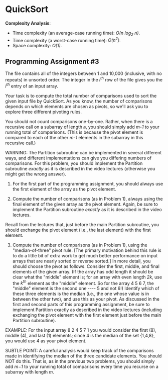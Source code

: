 # QuickSort

__Complexity Analysis__:

* Time complexity (an average-case running time): _O(n log<sub>2</sub> n)_.
* Time complexity (a worst-case running time): _O(n<sup>2</sup>)_.
* Space complexity: _O(1)_.

## Programming Assignment #3

The file contains all of the integers between 1 and 10,000 (inclusive, with no
repeats) in unsorted order. The integer in the _i<sup>th</sup>_ row of the file
gives you the _i<sup>th</sup>_ entry of an input array.

Your task is to compute the total number of comparisons used to sort the given
input file by QuickSort. As you know, the number of comparisons depends on
which elements are chosen as pivots, so we'll ask you to explore three different
pivoting rules.

You should not count comparisons one-by-one. Rather, when there is a recursive
call on a subarray of length _`m`_, you should simply add
<span style="white-space:nowrap">_m-1_</span> to your running total of
comparisons. (This is because the pivot element is compared to each of the other
<span style="white-space:nowrap">_m-1_</span> elements in the subarray in this
recursive call.)

WARNING: The Partition subroutine can be implemented in several different ways,
and different implementations can give you differing numbers of comparisons.
For this problem, you should implement the Partition subroutine _exactly_ as it
is described in the video lectures (otherwise you might get the wrong answer).

1. For the first part of the programming assignment,
you should always use the first element of the array as the pivot element.

2. Compute the number of comparisons (as in Problem 1),
always using the final element of the given array as the pivot element.
Again, be sure to implement the Partition subroutine _exactly_ as
it is described in the video lectures.

Recall from the lectures that, just before the main Partition subroutine, you
should exchange the pivot element (i.e., the last element) with the first
element.

3. Compute the number of comparisons (as in Problem 1), using the
"median-of-three" pivot rule. [The primary motivation behind this rule is to do
a little bit of extra work to get much better performance on input arrays that
are nearly sorted or reverse sorted.] In more detail, you should choose the
pivot as follows. Consider the first, middle, and final elements of the given
array. (If the array has odd length it should be clear what the "middle" element
is; for an array with even length _2k_, use the _k<sup>th</sup>_ element as the
"middle" element. So for the array 4 5 6 7, the "middle" element is the second
one ---- 5 and not 6!) Identify which of these three elements is the median
(i.e., the one whose value is in between the other two), and use this as your
pivot. As discussed in the first and second parts of this programming
assignment, be sure to implement Partition exactly as described in the video
lectures (including exchanging the pivot element with the first element just
before the main Partition subroutine).

EXAMPLE: For the input array 8 2 4 5 7 1 you would consider
the first (8), middle (4), and last (1) elements;
since 4 is the median of the set {1,4,8},
you would use 4 as your pivot element.

SUBTLE POINT: A careful analysis would keep track of the comparisons made
in identifying the median of the three candidate elements.
You should NOT do this. That is, as in the previous two problems,
you should simply add _m−1_ to your running total of comparisons every time
you recurse on a subarray with length _m_.
